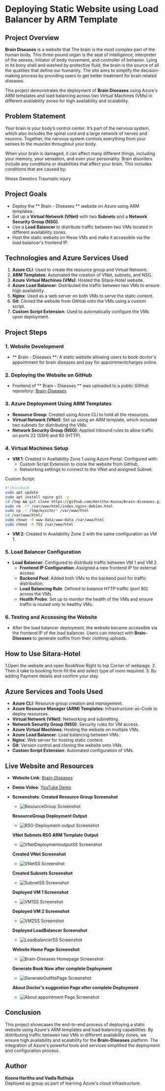 # Deploying Static Website using Load Balancer by ARM Template

## Project Overview

**Brain Diseases** is a website that The brain is the most complex part of the human body. This three-pound organ is the seat of intelligence, interpreter of the senses, initiator of body movement, and controller of behavior. Lying in its bony shell and washed by protective fluid, the brain is the source of all the qualities that define our humanity. The site aims to simplify the decision-making process by providing users to get better treatment for brain related diseases. 

This project demonstrates the deployment of **Brain Diseases** using Azure's ARM templates and load balancing across two Virtual Machines (VMs) in different availability zones for high availability and scalability.

## Problem Statement

Your brain is your body’s control center. It’s part of the nervous system, which also includes the spinal cord and a large network of nerves and neurons. Together, the nervous system controls everything from your senses to the muscles throughout your body.

When your brain is damaged, it can affect many different things, including your memory, your sensation, and even your personality. Brain disorders include any conditions or disabilities that affect your brain. This includes conditions that are caused by:

Illness
Genetics
Traumatic injury

## Project Goals

- Deploy the ** Brain - Diseases ** website on Azure using ARM templates.
- Set up a **Virtual Network (VNet)** with two **Subnets** and a **Network Security Group (NSG)**.
- Use a **Load Balancer** to distribute traffic between two VMs located in different availability zones.
- Host the static website on these VMs and make it accessible via the load balancer's frontend IP.

## Technologies and Azure Services Used

1. **Azure CLI**: Used to create the resource group and Virtual Network.
2. **ARM Templates**: Automated the creation of VNet, subnets, and NSG.
3. **Azure Virtual Machines (VMs)**: Hosted the Sitara-Hotel website.
4. **Azure Load Balancer**: Distributed the traffic between two VMs to ensure high availability.
5. **Nginx**: Used as a web server on both VMs to serve the static content.
6. **Git**: Cloned the website from GitHub onto the VMs using a custom script.
7. **Custom Script Extension**: Used to automatically configure the VMs upon deployment.

## Project Steps

### 1. Website Development
- ** Brain - Diseases **: A static website allowing users to book doctor's appointment for brain diseases and pay for appointmentcharges online.

### 2. Deploying the Website on GitHub
- Frontend of  ** Brain - Diseases ** was uploaded to a public GitHub repository: [Brain-Diseases](https://github.com/CHinnaSR/Sitara-Hotel.git)

### 3. Azure Deployment Using ARM Templates
- **Resource Group**: Created using Azure CLI to hold all the resources.
- **Virtual Network (VNet)**: Set up using an ARM template, which included two subnets for distributing the VMs.
- **Network Security Group (NSG)**: Applied inbound rules to allow traffic on ports 22 (SSH) and 80 (HTTP).
  
### 4. Virtual Machines Setup
- **VM 1**: Created in Availability Zone 1 using Azure Portal. Configured with:
  - Custom Script Extension to clone the website from GitHub.
  - Networking settings to connect to the VNet and assigned Subnet.
  
 Custom Script:
  ```bash
  #!/bin/bash
  sudo apt update
  sudo apt install nginx git -y
  cd /tmp && git clone https://github.com/Haritha-Kosna/Brain-diseases.git mysite
  sudo rm -rf /var/www/html/index.nginx-debian.html
  sudo cp -r /tmp/mysite/* /var/www/html
  cd /var/www/html/
  sudo chown -R www-data:www-data /var/www/html
  sudo chmod -R 755 /var/www/html
  ```
- **VM 2**: Created in Availability Zone 2 with the same configuration as VM 1.

### 5. Load Balancer Configuration
- **Load Balancer**: Configured to distribute traffic between VM 1 and VM 2.
  - **Frontend IP Configuration**: Assigned a new frontend IP for external access.
  - **Backend Pool**: Added both VMs to the backend pool for traffic distribution.
  - **Load Balancing Rule**: Defined to balance HTTP traffic (port 80) across the VMs.
  - **Health Probe**: Set up to monitor the health of the VMs and ensure traffic is routed only to healthy VMs.

### 6. Testing and Accessing the Website
- After the load balancer deployment, the website became accessible via the frontend IP of the load balancer. Users can interact with **Brain-Diseases** to generate outfits from their clothing uploads.

## How to Use Sitara-Hotel

1.Open the website and open BookNow Right to top Corner of webpage.
2. Then it take to booking form fill the  and select type of room required.
3. By adding Payment details and confirm your stay.

## Azure Services and Tools Used

- **Azure CLI**: Resource group creation and management.
- **Azure Resource Manager (ARM) Templates**: Infrastructure-as-Code to deploy resources.
- **Virtual Network (VNet)**: Networking and subnetting.
- **Network Security Group (NSG)**: Security rules for VM access.
- **Azure Virtual Machines**: Hosting the website on multiple VMs.
- **Azure Load Balancer**: Load balancing between VMs.
- **Nginx**: Web server for hosting static content.
- **Git**: Version control and cloning the website onto VMs.
- **Custom Script Extension**: Automated configuration of VMs.

## Live Website and Resources

- **Website Link**: [Brain-Diseases](file:///C:/Users/kosna/OneDrive/Desktop/Static%20Website%20of%20Brain%20Disease/html/index.html)
- **Demo Video**: [YouTube Demo](https://1drv.ms/v/c/a5bf4445a70cc8aa/EWdhu_1YTh9Jr4A1hSxzl0EBXdOJ5VJ8VwlYw9UiEal1WQ?e=j7rhPO)
- **Screenshots**:
  **Created Resource Group Screenshot**
  - ![ResourceGroup Screenshot](https://github.com/Haritha-Kosna/myprojectAZ/blob/main/RG.png)
    
  **ResourceGroup Deployment Output**
  - ![RSG-Deployment-output Screenshot](https://github.com/Haritha-Kosna/myprojectAZ/blob/main/RGoutput.png)

  **VNet Subnets RSG ARM Template Output**
  - ![VNetDeploymentoutputSS Screenshot](https://github.com/Haritha-Kosna/myprojectAZ/blob/main/NSG&Vnet.png)

   **Created VNet Screenshot** 
  - ![VNetSS Screenshot](https://github.com/Haritha-Kosna/myprojectAZ/blob/main/Vnet.png)

  **Created Subnets Screenshot**
  - ![SubnetSS Screenshot](https://github.com/Haritha-Kosna/myprojectAZ/blob/main/subnet.png)

   **Deployed VM 1 Screenshot**
  - ![VM1SS Screenshot](https://github.com/Haritha-Kosna/myprojectAZ/blob/main/Vm1.png)

  **Deployed VM 2 Screenshot**
  - ![VM2SS Screenshot](https://github.com/Haritha-Kosna/myprojectAZ/blob/main/Vm2.png)

  **Deployed LoadBalancer Screenshot**
  - ![LoadbalancerSS Screenshot](https://github.com/Haritha-Kosna/myprojectAZ/blob/main/LoadBalancer.png)

  **Website Home Page Screenshot**
  - ![Brain-Diseases Homepage Screenshot](https://github.com/Haritha-Kosna/myprojectAZ/blob/main/Home.png)

  **Generate Book Now after complete Deployment**
  - ![GenerateOutfitsPage Screenshot](https://github.com/Haritha-Kosna/myprojectAZ/blob/main/contact.png)

  **About Doctor's suggestion Page after complete Deployment**
  - ![About appointment Page Screenshot](https://github.com/Haritha-Kosna/myprojectAZ/blob/main/Doctor.png)


## Conclusion

This project showcases the end-to-end process of deploying a static website using Azure's ARM templates and load balancing capabilities. By distributing traffic between two VMs in different availability zones, we ensure high availability and scalability for the **Brain-Diseases** platform. The integration of Azure's powerful tools and services simplified the deployment and configuration process.

## Author

**Kosna Haritha and Vadla Ruthuja**  
Deployed as group as part of learning Azure's cloud infrastructure.
